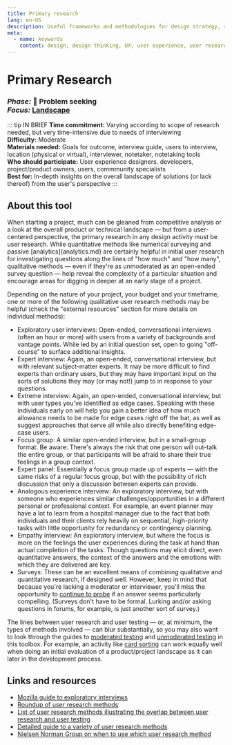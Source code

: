 ```yaml
---
title: Primary research
lang: en-US
description: Useful frameworks and methodologies for design strategy, research and testing
meta:
  - name: keywords
    content: design, design thinking, UX, user experience, user research, user testing
---
```


# Primary Research

### _Phase:_ 🔎 Problem seeking<br/> _Focus:_ [Landscape](/tools/#landscape)

::: tip IN BRIEF
**Time commitment:** Varying according to scope of research needed, but very time-intensive due to needs of interviewing  
**Difficulty:** Moderate  
**Materials needed:** Goals for outcome, interview guide, users to interview, location (physical or virtual), interviewer, notetaker, notetaking tools  
**Who should participate:** User experience designers, developers, project/product owners, users, commmunity specialists  
**Best for:** In-depth insights on the overall landscape of solutions (or lack thereof) from the user's perspective
:::

## About this tool

When starting a project, much can be gleaned from competitive analysis or a look at the overall product or technical landscape — but from a user-centered perspective, the primary research in any design activity must be user research. While quantitative methods like numerical surveying and passive \[analytics\](analytics.md} are certainly helpful in initial user research for investigating questions along the lines of "how much" and "how many", qualitative methods — even if they're as unmoderated as an open-ended survey question — help reveal the complexity of a particular situation and encourage areas for digging in deeper at an early stage of a project.

Depending on the nature of your project, your budget and your timeframe, one or more of the following qualitative user research methods may be helpful (check the "external resources" section for more details on individual methods):

* Exploratory user interviews: Open-ended, conversational interviews (often an hour or more) with users from a variety of backgrounds and vantage points. While led by an initial question set, open to going "off-course" to surface additional insights.
* Expert interview: Again, an open-ended, conversational interview, but with relevant subject-matter experts. It may be more difficult to find experts than ordinary users, but they may have important input on the sorts of solutions they may (or may not!) jump to in response to your questions.
* Extreme interview: Again, an open-ended, conversational interview, but with user types you've identified as edge cases. Speaking with these individuals early on will help you gain a better idea of how much allowance needs to be made for edge cases right off the bat, as well as suggest approaches that serve all while also directly benefiting edge-case users.
* Focus group: A similar open-ended interview, but in a small-group format. Be aware: There's always the risk that one person will out-talk the entire group, or that participants will be afraid to share their true feelings in a group context.
* Expert panel: Essentially a focus group made up of experts — with the same risks of a regular focus group, but with the possibility of rich discussion that only a discussion between experts can provide.
* Analogous experience interview: An exploratory interview, but with someone who experiences similar challenges/opportunities in a different personal or professional context. For example, an event planner may have a lot to learn from a hospital manager due to the fact that both individuals and their clients rely heavily on sequential, high-priority tasks with little opportunity for redundancy or contingency planning.
* Empathy interview: An exploratory interview, but where the focus is more on the feelings the user experiences during the task at hand than actual completion of the tasks. Though questions may elicit direct, even quantitative answers, the context of the answers and the emotions with which they are delivered are key. 
* Surveys: These can be an excellent means of combining qualitative and quantitative research, if designed well. However, keep in mind that because you're lacking a moderator or interviewer, you'll miss the opportunity to [continue to probe](five-whys.md) if an answer seems particularly compelling. (Surveys don't have to be formal. Lurking and/or asking questions in forums, for example, is just another sort of survey.)

The lines between user research and user testing — or, at minimum, the types of methods involved — can blur substantially, so you may also want to look through the guides to [moderated testing](moderated-testing.md) and [unmoderated testing](unmoderated-testing.md) in this toolbox. For example, an activity like [card sorting](card-sorting.md) can work equally well when doing an initial evaluation of a product/project landscape as it can later in the development process.

## Links and resources

* [Mozilla guide to exploratory interviews](https://toolkit.mozilla.org/method/exploratory-interviews/)
* [Roundup of user research methods](https://medium.com/design-research-methods/12-design-research-methods-to-get-inspired-by-users-cae4789a094b)
* [List of user research methods illustrating the overlap between user research and user testing](https://www.usability.gov/what-and-why/user-research.html)
* [Detailed guide to a variety of user research methods](https://www.userzoom.com/blog/quantitative-and-qualitative-user-research-methods-complete-guide/)
* [Nielsen Norman Group on when to use which user research method](https://www.nngroup.com/articles/which-ux-research-methods/)

